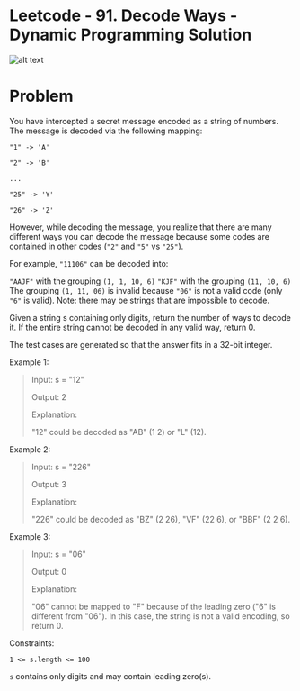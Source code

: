 # Leetcode - 91. Decode Ways - Dynamic Programming Solution

![alt text](https://github.com/dokawa/leetcode-91/image/blob/master/decode_ways_results.png?raw=true)


# Problem

You have intercepted a secret message encoded as a string of numbers. The message is decoded via the following mapping:


`"1" -> 'A'`

`"2" -> 'B'`

`...`

`"25" -> 'Y'`

`"26" -> 'Z'`

However, while decoding the message, you realize that there are many different ways you can decode the message because some codes are contained in other codes (`"2"` and `"5"` vs `"25"`).

For example, `"11106"` can be decoded into:

`"AAJF"` with the grouping `(1, 1, 10, 6)`
`"KJF"` with the grouping `(11, 10, 6)`
The grouping `(1, 11, 06)` is invalid because `"06"` is not a valid code (only `"6"` is valid).
Note: there may be strings that are impossible to decode.

Given a string s containing only digits, return the number of ways to decode it. If the entire string cannot be decoded in any valid way, return 0.

The test cases are generated so that the answer fits in a 32-bit integer.



Example 1:

> Input: s = "12"
>
> Output: 2
>
> Explanation:
>
> "12" could be decoded as "AB" (1 2) or "L" (12).

Example 2:

> Input: s = "226"
>
> Output: 3
> 
> Explanation:
> 
> "226" could be decoded as "BZ" (2 26), "VF" (22 6), or "BBF" (2 2 6).

Example 3:

> Input: s = "06"
>
> Output: 0
>
> Explanation:
>
> "06" cannot be mapped to "F" because of the leading zero ("6" is different from "06"). In this case, the string is not a valid encoding, so return 0.



Constraints:

`1 <= s.length <= 100`

`s` contains only digits and may contain leading zero(s).


